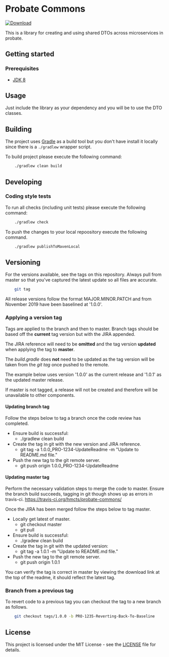 # Probate Commons

<!--[![Build Status](https://travis-ci.org/hmcts/probate-commons.svg?branch=master)](https://travis-ci.org/hmcts/probate-commons) -->
[![Download](https://api.bintray.com/packages/hmcts/hmcts-maven/probate-commons/images/download.svg) ](https://bintray.com/hmcts/hmcts-maven/probate-commons/_latestVersion)

This is a library for creating and using shared DTOs across microservices in probate.

## Getting started

### Prerequisites

- [JDK 8](https://www.oracle.com/java)

## Usage

Just include the library as your dependency and you will be to use the DTO classes.

## Building

The project uses [Gradle](https://gradle.org) as a build tool but you don't have install it locally since there is a
`./gradlew` wrapper script.  

To build project please execute the following command:

```bash
    ./gradlew clean build
```

## Developing

### Coding style tests

To run all checks (including unit tests) please execute the following command:

```bash
    ./gradlew check
```

To push the changes to your local repoository execute the following command.

```bash
    ./gradlew publishToMavenLocal
```


## Versioning

For the versions available, see the tags on this repository. Always pull from master so that you've captured the latest update so all files are accurate.

```bash
    git tag
```

All release versions follow the format MAJOR.MINOR.PATCH and from November 2019 have been baselined at '1.0.0'.

### Applying a version tag

Tags are applied to the branch and then to master. 
Branch tags should be based off the **current** tag version but with the JIRA appended. 

The JIRA reference will need to be **omitted** and the tag version **updated** when applying the tag to **master**.

The *build.gradle* does **not** need to be updated as the tag version will be taken from the *git tag* once pushed to the remote.

The example below uses version '1.0.0' as the current release and '1.0.1' as the updated master release.

If master is not tagged, a release will not be created and therefore will be unavailable to other components.

#### Updating branch tag

Follow the steps below to tag a branch once the code review has completed. 
- Ensure build is successful: 
    - ./gradlew clean build
- Create the tag in git with the new version and JIRA reference.
    - git tag -a 1.0.0_PRO-1234-UpdateReadme -m "Update to README.md file."
- Push the new tag to the git remote server.
    - git push origin 1.0.0_PRO-1234-UpdateReadme

#### Updating master tag

Perform the necessary validation steps to merge the code to master. Ensure the branch build succeeds, tagging in git though shows up as errors in travis-ci.
https://travis-ci.org/hmcts/probate-commons/

Once the JIRA has been merged follow the steps below to tag master. 
- Locally get latest of master.
    - git checkout master
    - git pull
- Ensure build is successful: 
    - ./gradew clean build
- Create the tag in git with the updated version:
    - git tag -a 1.0.1 -m "Update to README.md file."
- Push the new tag to the git remote server.
    - git push origin 1.0.1

You can verify the tag is correct in master by viewing the download link at the top of the readme, it should reflect the latest tag.

### Branch from a previous tag

To revert code to a previous tag you can checkout the tag to a new branch as follows.

```bash
    git checkout tags/1.0.0 -b PRO-1235-Reverting-Back-To-Baseline 
```

## License

This project is licensed under the MIT License - see the [LICENSE](LICENSE.md) file for details.

